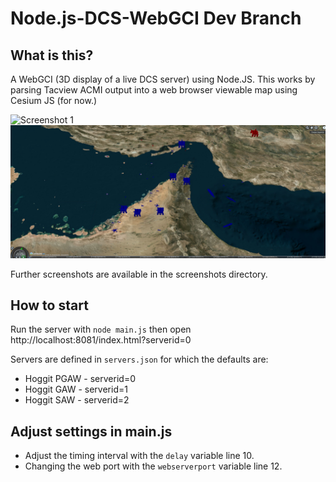 # Node.js-DCS-WebGCI Dev Branch

What is this?
-------------

A WebGCI (3D display of a live DCS server) using Node.JS. This works by parsing Tacview ACMI output into a web browser viewable map using Cesium JS (for now.)

![Screenshot 1](/screenshots/ss1.png?raw=true "Screenshot 1")
![Screenshot 2](/screenshots/ss2.png?raw=true "Screenshot 2")

Further screenshots are available in the screenshots directory.

How to start
------------

Run the server with ``node main.js`` then open http://localhost:8081/index.html?serverid=0

Servers are defined in ``servers.json`` for which the defaults are:

* Hoggit PGAW - serverid=0
* Hoggit GAW - serverid=1
* Hoggit SAW - serverid=2



Adjust settings in main.js
--------------------------

* Adjust the timing interval with the ``delay`` variable line 10.
* Changing the web port with the ``webserverport`` variable  line 12.
